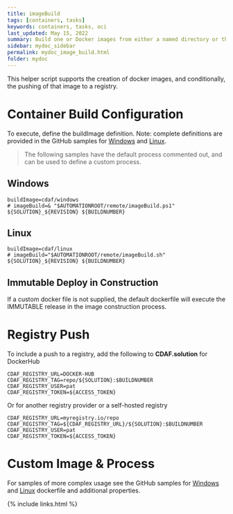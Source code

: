 ```yaml
---
title: imageBuild
tags: [containers, tasks]
keywords: containers, tasks, oci
last_updated: May 15, 2022
summary: Build one or Docker images from either a named directory or the current working directory 
sidebar: mydoc_sidebar
permalink: mydoc_image_build.html
folder: mydoc
---
```


This helper script supports the creation of docker images, and conditionally, the pushing of that image to a registry.

# Container Build Configuration

To execute, define the buildImage definition. Note: complete definitions are provided in the GitHub samples for [Windows](https://github.com/cdaf/windows/tree/master/samples/imageBuild) and [Linux](https://github.com/cdaf/linux/tree/master/samples/imageBuild).

> The following samples have the default process commented out, and can be used to define a custom process.

## Windows

    buildImage=cdaf/windows
    # imageBuild=& "$AUTOMATIONROOT/remote/imageBuild.ps1" ${SOLUTION}_${REVISION} ${BUILDNUMBER}

## Linux

    buildImage=cdaf/linux
    # imageBuild="$AUTOMATIONROOT/remote/imageBuild.sh" ${SOLUTION}_${REVISION} ${BUILDNUMBER}

## Immutable Deploy in Construction

If a custom docker file is not supplied, the default dockerfile will execute the IMMUTABLE release in the image construction process.

# Registry Push

To include a push to a registry, add the following to **CDAF.solution** for DockerHub

    CDAF_REGISTRY_URL=DOCKER-HUB
    CDAF_REGISTRY_TAG=repo/${SOLUTION}:$BUILDNUMBER
    CDAF_REGISTRY_USER=pat
    CDAF_REGISTRY_TOKEN=${ACCESS_TOKEN}

Or for another registry provider or a self-hosted registry

    CDAF_REGISTRY_URL=myregistry.io/repo
    CDAF_REGISTRY_TAG=${CDAF_REGISTRY_URL}/${SOLUTION}:$BUILDNUMBER
    CDAF_REGISTRY_USER=pat
    CDAF_REGISTRY_TOKEN=${ACCESS_TOKEN}

# Custom Image & Process

For samples of more complex usage see the GitHub samples for [Windows](https://github.com/cdaf/windows/tree/master/samples/imageBuild-custom-image) and [Linux](https://github.com/cdaf/linux/tree/master/samples/imageBuild-custom-image) dockerfile and additional properties.

{% include links.html %}
